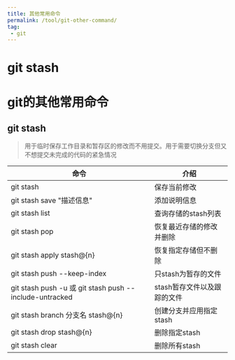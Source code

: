 ```yaml
---
title: 其他常用命令
permalink: /tool/git-other-command/
tag:
 - git
---
```








# git stash



# git的其他常用命令



## git stash

> 用于临时保存工作目录和暂存区的修改而不用提交。用于需要切换分支但又不想提交未完成的代码的紧急情况



| 命令                                                     | 介绍                        |
| -------------------------------------------------------- | --------------------------- |
| git stash                                                | 保存当前修改                |
| git stash save "描述信息"                                | 添加说明信息                |
| git stash list                                           | 查询存储的stash列表         |
| git stash pop                                            | 恢复最近存储的修改并删除    |
| git stash apply stash@{n}                                | 恢复指定存储但不删除        |
| git stash push --keep-index                              | 只stash为暂存的文件         |
| git stash push -u  或 git stash push --include-untracked | stash暂存文件以及跟踪的文件 |
| git stash branch 分支名 stash@{n}                        | 创建分支并应用指定stash     |
| git stash drop stash@{n}                                 | 删除指定stash               |
| git stash clear                                          | 删除所有stash               |

